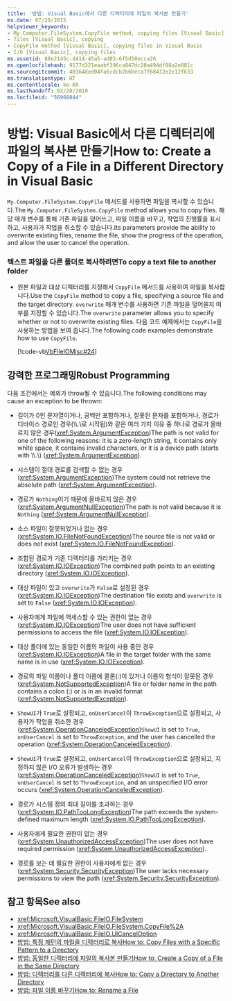 ```yaml
---
title: '방법: Visual Basic에서 다른 디렉터리에 파일의 복사본 만들기'
ms.date: 07/20/2015
helpviewer_keywords:
- My.Computer.FileSystem.CopyFile method, copying files [Visual Basic]
- files [Visual Basic], copying
- CopyFile method [Visual Basic], copying files in Visual Basic
- I/O [Visual Basic], copying files
ms.assetid: 88e2145c-d414-45a5-ad03-6f5d58ecca26
ms.openlocfilehash: 9177d321eaabf396ca847dc20a494df88a2e081c
ms.sourcegitcommit: 40364ded04fa6cdcb2b6beca7f68412e2e12f633
ms.translationtype: HT
ms.contentlocale: ko-KR
ms.lasthandoff: 02/28/2019
ms.locfileid: "56968844"
---
```

# <a name="how-to-create-a-copy-of-a-file-in-a-different-directory-in-visual-basic"></a><span data-ttu-id="72bb8-102">방법: Visual Basic에서 다른 디렉터리에 파일의 복사본 만들기</span><span class="sxs-lookup"><span data-stu-id="72bb8-102">How to: Create a Copy of a File in a Different Directory in Visual Basic</span></span>
<span data-ttu-id="72bb8-103">`My.Computer.FileSystem.CopyFile` 메서드를 사용하면 파일을 복사할 수 있습니다.</span><span class="sxs-lookup"><span data-stu-id="72bb8-103">The `My.Computer.FileSystem.CopyFile` method allows you to copy files.</span></span> <span data-ttu-id="72bb8-104">해당 매개 변수를 통해 기존 파일을 덮어쓰고, 파일 이름을 바꾸고, 작업의 진행률을 표시하고, 사용자가 작업을 취소할 수 있습니다.</span><span class="sxs-lookup"><span data-stu-id="72bb8-104">Its parameters provide the ability to overwrite existing files, rename the file, show the progress of the operation, and allow the user to cancel the operation.</span></span>  
  
### <a name="to-copy-a-text-file-to-another-folder"></a><span data-ttu-id="72bb8-105">텍스트 파일을 다른 폴더로 복사하려면</span><span class="sxs-lookup"><span data-stu-id="72bb8-105">To copy a text file to another folder</span></span>  
  
-   <span data-ttu-id="72bb8-106">원본 파일과 대상 디렉터리를 지정해서 `CopyFile` 메서드를 사용하여 파일을 복사합니다.</span><span class="sxs-lookup"><span data-stu-id="72bb8-106">Use the `CopyFile` method to copy a file, specifying a source file and the target directory.</span></span> <span data-ttu-id="72bb8-107">`overwrite` 매개 변수를 사용하면 기존 파일을 덮어쓸지 여부를 지정할 수 있습니다.</span><span class="sxs-lookup"><span data-stu-id="72bb8-107">The `overwrite` parameter allows you to specify whether or not to overwrite existing files.</span></span> <span data-ttu-id="72bb8-108">다음 코드 예제에서는 `CopyFile`을 사용하는 방법을 보여 줍니다.</span><span class="sxs-lookup"><span data-stu-id="72bb8-108">The following code examples demonstrate how to use `CopyFile`.</span></span>  
  
     [!code-vb[VbFileIOMisc#24](~/samples/snippets/visualbasic/VS_Snippets_VBCSharp/VbFileIOMisc/VB/Class1.vb#24)]  
  
## <a name="robust-programming"></a><span data-ttu-id="72bb8-109">강력한 프로그래밍</span><span class="sxs-lookup"><span data-stu-id="72bb8-109">Robust Programming</span></span>  
 <span data-ttu-id="72bb8-110">다음 조건에서는 예외가 throw될 수 있습니다.</span><span class="sxs-lookup"><span data-stu-id="72bb8-110">The following conditions may cause an exception to be thrown:</span></span>  
  
-   <span data-ttu-id="72bb8-111">길이가 0인 문자열이거나, 공백만 포함하거나, 잘못된 문자를 포함하거나, 경로가 디바이스 경로인 경우(\\\\.\\로 시작됨)와 같은 여러 가지 이유 중 하나로 경로가 올바르지 않은 경우(<xref:System.ArgumentException>)</span><span class="sxs-lookup"><span data-stu-id="72bb8-111">The path is not valid for one of the following reasons: it is a zero-length string, it contains only white space, it contains invalid characters, or it is a device path (starts with \\\\.\\) (<xref:System.ArgumentException>).</span></span>  
  
-   <span data-ttu-id="72bb8-112">시스템이 절대 경로를 검색할 수 없는 경우(<xref:System.ArgumentException>)</span><span class="sxs-lookup"><span data-stu-id="72bb8-112">The system could not retrieve the absolute path (<xref:System.ArgumentException>).</span></span>  
  
-   <span data-ttu-id="72bb8-113">경로가 `Nothing`이기 때문에 올바르지 않은 경우(<xref:System.ArgumentNullException>)</span><span class="sxs-lookup"><span data-stu-id="72bb8-113">The path is not valid because it is `Nothing` (<xref:System.ArgumentNullException>).</span></span>  
  
-   <span data-ttu-id="72bb8-114">소스 파일이 잘못되었거나 없는 경우(<xref:System.IO.FileNotFoundException>)</span><span class="sxs-lookup"><span data-stu-id="72bb8-114">The source file is not valid or does not exist (<xref:System.IO.FileNotFoundException>).</span></span>  
  
-   <span data-ttu-id="72bb8-115">조합된 경로가 기존 디렉터리를 가리키는 경우(<xref:System.IO.IOException>)</span><span class="sxs-lookup"><span data-stu-id="72bb8-115">The combined path points to an existing directory (<xref:System.IO.IOException>).</span></span>  
  
-   <span data-ttu-id="72bb8-116">대상 파일이 있고 `overwrite`가 `False`로 설정된 경우(<xref:System.IO.IOException>)</span><span class="sxs-lookup"><span data-stu-id="72bb8-116">The destination file exists and `overwrite` is set to `False` (<xref:System.IO.IOException>).</span></span>  
  
-   <span data-ttu-id="72bb8-117">사용자에게 파일에 액세스할 수 있는 권한이 없는 경우(<xref:System.IO.IOException>)</span><span class="sxs-lookup"><span data-stu-id="72bb8-117">The user does not have sufficient permissions to access the file (<xref:System.IO.IOException>).</span></span>  
  
-   <span data-ttu-id="72bb8-118">대상 폴더에 있는 동일한 이름의 파일이 사용 중인 경우 (<xref:System.IO.IOException>)</span><span class="sxs-lookup"><span data-stu-id="72bb8-118">A file in the target folder with the same name is in use (<xref:System.IO.IOException>).</span></span>  
  
-   <span data-ttu-id="72bb8-119">경로의 파일 이름이나 폴더 이름에 콜론(:)이 있거나 이름의 형식이 잘못된 경우(<xref:System.NotSupportedException>)</span><span class="sxs-lookup"><span data-stu-id="72bb8-119">A file or folder name in the path contains a colon (:) or is in an invalid format (<xref:System.NotSupportedException>).</span></span>  
  
-   <span data-ttu-id="72bb8-120">`ShowUI`가 `True`로 설정되고, `onUserCancel`이 `ThrowException`으로 설정되고, 사용자가 작업을 취소한 경우(<xref:System.OperationCanceledException>)</span><span class="sxs-lookup"><span data-stu-id="72bb8-120">`ShowUI` is set to `True`, `onUserCancel` is set to `ThrowException`, and the user has cancelled the operation (<xref:System.OperationCanceledException>).</span></span>  
  
-   <span data-ttu-id="72bb8-121">`ShowUI`가 `True`로 설정되고, `onUserCancel`이 `ThrowException`으로 설정되고, 지정하지 않은 I/O 오류가 발생하는 경우(<xref:System.OperationCanceledException>)</span><span class="sxs-lookup"><span data-stu-id="72bb8-121">`ShowUI` is set to `True`, `onUserCancel` is set to `ThrowException`, and an unspecified I/O error occurs (<xref:System.OperationCanceledException>).</span></span>  
  
-   <span data-ttu-id="72bb8-122">경로가 시스템 정의 최대 길이를 초과하는 경우(<xref:System.IO.PathTooLongException>)</span><span class="sxs-lookup"><span data-stu-id="72bb8-122">The path exceeds the system-defined maximum length (<xref:System.IO.PathTooLongException>).</span></span>  
  
-   <span data-ttu-id="72bb8-123">사용자에게 필요한 권한이 없는 경우(<xref:System.UnauthorizedAccessException>)</span><span class="sxs-lookup"><span data-stu-id="72bb8-123">The user does not have required permission (<xref:System.UnauthorizedAccessException>).</span></span>  
  
-   <span data-ttu-id="72bb8-124">경로를 보는 데 필요한 권한이 사용자에게 없는 경우(<xref:System.Security.SecurityException>)</span><span class="sxs-lookup"><span data-stu-id="72bb8-124">The user lacks necessary permissions to view the path (<xref:System.Security.SecurityException>).</span></span>  
  
## <a name="see-also"></a><span data-ttu-id="72bb8-125">참고 항목</span><span class="sxs-lookup"><span data-stu-id="72bb8-125">See also</span></span>
- <xref:Microsoft.VisualBasic.FileIO.FileSystem>
- <xref:Microsoft.VisualBasic.FileIO.FileSystem.CopyFile%2A>
- <xref:Microsoft.VisualBasic.FileIO.UICancelOption>
- [<span data-ttu-id="72bb8-126">방법: 특정 패턴의 파일을 디렉터리로 복사</span><span class="sxs-lookup"><span data-stu-id="72bb8-126">How to: Copy Files with a Specific Pattern to a Directory</span></span>](../../../../visual-basic/developing-apps/programming/drives-directories-files/how-to-copy-files-with-a-specific-pattern-to-a-directory.md)
- [<span data-ttu-id="72bb8-127">방법: 동일한 디렉터리에 파일의 복사본 만들기</span><span class="sxs-lookup"><span data-stu-id="72bb8-127">How to: Create a Copy of a File in the Same Directory</span></span>](../../../../visual-basic/developing-apps/programming/drives-directories-files/how-to-create-a-copy-of-a-file-in-the-same-directory.md)
- [<span data-ttu-id="72bb8-128">방법: 디렉터리를 다른 디렉터리에 복사</span><span class="sxs-lookup"><span data-stu-id="72bb8-128">How to: Copy a Directory to Another Directory</span></span>](../../../../visual-basic/developing-apps/programming/drives-directories-files/how-to-copy-a-directory-to-another-directory.md)
- [<span data-ttu-id="72bb8-129">방법: 파일 이름 바꾸기</span><span class="sxs-lookup"><span data-stu-id="72bb8-129">How to: Rename a File</span></span>](../../../../visual-basic/developing-apps/programming/drives-directories-files/how-to-rename-a-file.md)
